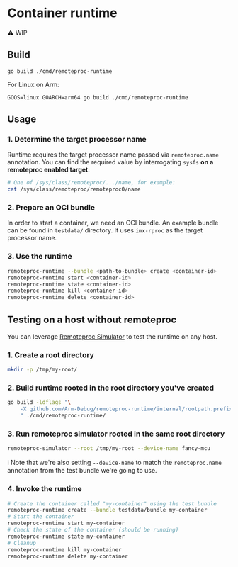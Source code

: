 # Container runtime

⚠️ WIP

## Build

```shell
go build ./cmd/remoteproc-runtime
```

For Linux on Arm:

```shell
GOOS=linux GOARCH=arm64 go build ./cmd/remoteproc-runtime
```

## Usage

### 1. Determine the target processor name

Runtime requires the target processor name passed via `remoteproc.name` annotation. You can find the required value by interrogating `sysfs` **on a remoteproc enabled target**:

```sh
# One of /sys/class/remoteproc/.../name, for example:
cat /sys/class/remoteproc/remoteproc0/name
```

### 2. Prepare an OCI bundle

In order to start a container, we need an OCI bundle. An example bundle can be found in `testdata/` directory. It uses `imx-rproc` as the target processor name.


### 3. Use the runtime

```bash
remoteproc-runtime --bundle <path-to-bundle> create <container-id>
remoteproc-runtime start <container-id>
remoteproc-runtime state <container-id>
remoteproc-runtime kill <container-id>
remoteproc-runtime delete <container-id>
```

## Testing on a host without remoteproc

You can leverage [Remoteproc Simulator](https://github.com/Arm-Debug/remoteproc-simulator) to test the runtime on any host.

### 1. Create a root directory

```bash
mkdir -p /tmp/my-root/
```

### 2. Build runtime rooted in the root directory you've created

```bash
go build -ldflags "\
    -X github.com/Arm-Debug/remoteproc-runtime/internal/rootpath.prefix=/tmp/my-root \
    " ./cmd/remoteproc-runtime/
```

### 3. Run remoteproc simulator rooted in the same root directory

```bash
remoteproc-simulator --root /tmp/my-root --device-name fancy-mcu
```

ℹ️ Note that we're also setting `--device-name` to match the `remoteproc.name` annotation from the test bundle we're going to use.

### 4. Invoke the runtime

```bash
# Create the container called "my-container" using the test bundle
remoteproc-runtime create --bundle testdata/bundle my-container
# Start the container
remoteproc-runtime start my-container
# Check the state of the container (should be running)
remoteproc-runtime state my-container
# Cleanup
remoteproc-runtime kill my-container
remoteproc-runtime delete my-container
```
